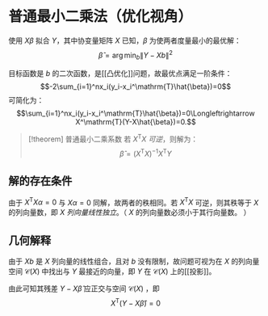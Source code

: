 # 普通最小二乘法（优化视角）

使用 $X\beta$ 拟合 $Y$，其中协变量矩阵 $X$ 已知，$\beta$ 为使两者度量最小的最优解：
$$\hat{\beta}=\arg\min_b\|Y-Xb\|^2$$

目标函数是 $b$ 的二次函数，是[[凸优化]]问题，故最优点满足一阶条件：
$$-2\sum_{i=1}^nx_i(y_i-x_i^\mathrm{T}\hat{\beta})=0$$
可简化为：
$$\sum_{i=1}^nx_i(y_i-x_i^\mathrm{T}\hat{\beta})=0\Longleftrightarrow X^\mathrm{T}(Y-X\hat{\beta})=0.$$
>[!theorem] 普通最小二乘系数
若 $X^\mathsf{T}X$ *可逆*，则解为：
$$ \hat{\beta}=(X^\mathsf{T}X)^{-1}X^\mathsf{T}Y $$

## 解的存在条件

由于 $X^\mathsf{T}X\alpha=0$ 与 $X\alpha=0$ 同解，故两者的秩相同。若 $X^\mathsf{T}X$ 可逆，则其秩等于 $X$ 的列向量数，即 $X$ *列向量线性独立*。（ $X$ 的列向量数必须小于其行向量数。
）

## 几何解释

由于 $Xb$ 是 $X$ 列向量的线性组合，且对 $b$ 没有限制，故问题可视为在 $X$ 的列向量空间 $\mathcal{C}(X)$ 中找出与 $Y$ 最接近的向量，即 $Y$ 在 $\mathcal{C}(X)$ 上的[[投影]]。

由此可知其残差 $Y-X\hat{\beta}$ 应正交与空间 $\mathcal{C}(X)$ ，即
$$ X^\mathsf{T}(Y-X \hat{\beta})=0 $$
